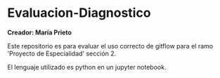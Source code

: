 # Evaluacion-Diagnostico

**Creador: María Prieto**

Este repositorio es para evaluar el uso correcto de gitflow para el ramo 'Proyecto de Especialidad' sección 2.

El lenguaje utilizado es python en un jupyter notebook.